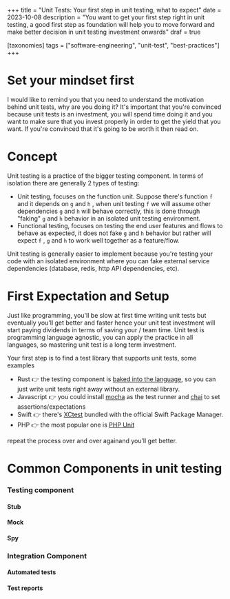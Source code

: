 +++
title = "Unit Tests: Your first step in unit testing, what to expect"
date = 2023-10-08
description = "You want to get your first step right in unit testing, a good first step as foundation will help you to move forward and make better decision in unit testing investment onwards"
draf = true

[taxonomies]
tags = ["software-engineering", "unit-test", "best-practices"]
+++


# Set your mindset first
I would like to remind you that you need to understand the motivation behind unit tests,
why are you doing it? It's important that you're convinced because unit tests is an investment,
you will spend time doing it and you want to make sure that you invest properly in order
to get the yield that you want. If you're convinced that it's going to be worth it then read on.

# Concept
Unit testing is a practice of the bigger testing component. In terms of isolation there are generally 2 types of testing:
* Unit testing, focuses on the function unit. Suppose there's function `f` and it depends on `g` and `h` ,
when unit testing `f` we will assume other dependencies `g` and `h` will behave correctly, this is done through "faking" `g` and `h` behavior in
an isolated unit testing environment.
* Functional testing, focuses on testing the end user features and flows to behave as expected, it does not fake `g` and `h` behavior
but rather will expect `f` , `g` and `h` to work well together as a feature/flow.

Unit testing is generally easier to implement because you're testing your code with an isolated environment
where you can fake external service dependencies (database, redis, http API dependencies, etc).

# First Expectation and Setup
Just like programming, you'll be slow at first time writing unit tests but eventually
you'll get better and faster hence your unit test investment will start paying dividends in terms of
saving your / team time. Unit test is programming language agnostic, you can apply the practice in all languages, so
mastering unit test is a long term investment.

Your first step is to find a test library that supports unit tests, some examples
* Rust 👉 the testing component is [baked into the language](https://doc.rust-lang.org/rust-by-example/testing/unit_testing.html), so you can just write unit tests right away without an external library.
* Javascript 👉 you could install [mocha](https://mochajs.org) as the test runner and [chai](https://www.chaijs.com) to set assertions/expectations
* Swift 👉 there's [XCtest](https://www.swift.org/server/guides/testing.html) bundled with the official Swift Package Manager.
* PHP 👉 the most popular one is [PHP Unit](https://phpunit.de)


repeat the process over and over againand you’ll get better.


# Common Components in unit testing
### Testing component
#### Stub

#### Mock

#### Spy

### Integration Component
#### Automated tests

#### Test reports
